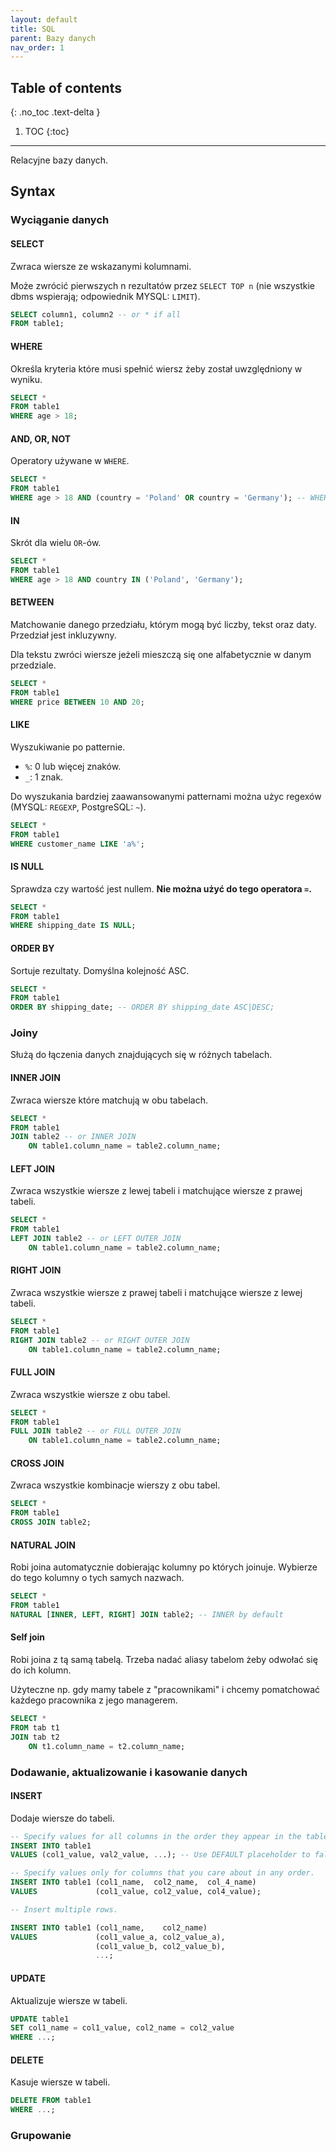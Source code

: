 ```yaml
---
layout: default
title: SQL
parent: Bazy danych
nav_order: 1
---
```


## Table of contents
{: .no_toc .text-delta }

1. TOC
{:toc}

---

Relacyjne bazy danych.


## Syntax

### Wyciąganie danych

#### SELECT

Zwraca wiersze ze wskazanymi kolumnami.

Może zwrócić pierwszych n rezultatów przez `SELECT TOP n` (nie wszystkie dbms wspierają; odpowiednik MYSQL: `LIMIT`).

```sql
SELECT column1, column2 -- or * if all
FROM table1;
```

#### WHERE

Określa kryteria które musi spełnić wiersz żeby został uwzględniony w wyniku.

```sql
SELECT *
FROM table1
WHERE age > 18;
```

#### AND, OR, NOT

Operatory używane w `WHERE`.

```sql
SELECT *
FROM table1
WHERE age > 18 AND (country = 'Poland' OR country = 'Germany'); -- WHERE NOT country = 'USA';
```

#### IN

Skrót dla wielu `OR`-ów.

```sql
SELECT *
FROM table1
WHERE age > 18 AND country IN ('Poland', 'Germany');
```

#### BETWEEN

Matchowanie danego przedziału, którym mogą być liczby, tekst oraz daty. Przedział jest inkluzywny.

Dla tekstu zwróci wiersze jeżeli mieszczą się one alfabetycznie w danym przedziale.

```sql
SELECT *
FROM table1
WHERE price BETWEEN 10 AND 20;
```

#### LIKE

Wyszukiwanie po patternie.
- `%`: 0 lub więcej znaków.
- `_`: 1 znak.

Do wyszukania bardziej zaawansowanymi patternami można użyc regexów (MYSQL: `REGEXP`, PostgreSQL: `~`).

```sql
SELECT *
FROM table1
WHERE customer_name LIKE 'a%';
```

#### IS NULL

Sprawdza czy wartość jest nullem. **Nie można użyć do tego operatora `=`.**

```sql
SELECT *
FROM table1
WHERE shipping_date IS NULL;
```

#### ORDER BY

Sortuje rezultaty. Domyślna kolejność ASC.

```sql
SELECT *
FROM table1
ORDER BY shipping_date; -- ORDER BY shipping_date ASC|DESC;
```

### Joiny

Służą do łączenia danych znajdujących się w różnych tabelach.

#### INNER JOIN

Zwraca wiersze które matchują w obu tabelach.

```sql
SELECT *
FROM table1
JOIN table2 -- or INNER JOIN
    ON table1.column_name = table2.column_name;
```

#### LEFT JOIN

Zwraca wszystkie wiersze z lewej tabeli i matchujące wiersze z prawej tabeli.

```sql
SELECT *
FROM table1
LEFT JOIN table2 -- or LEFT OUTER JOIN
    ON table1.column_name = table2.column_name;
```

#### RIGHT JOIN

Zwraca wszystkie wiersze z prawej tabeli i matchujące wiersze z lewej tabeli.

```sql
SELECT *
FROM table1
RIGHT JOIN table2 -- or RIGHT OUTER JOIN
    ON table1.column_name = table2.column_name;
```

#### FULL JOIN

Zwraca wszystkie wiersze z obu tabel.

```sql
SELECT *
FROM table1
FULL JOIN table2 -- or FULL OUTER JOIN
    ON table1.column_name = table2.column_name;
```

#### CROSS JOIN

Zwraca wszystkie kombinacje wierszy z obu tabel.

```sql
SELECT *
FROM table1
CROSS JOIN table2;
```

#### NATURAL JOIN

Robi joina automatycznie dobierając kolumny po których joinuje.
Wybierze do tego kolumny o tych samych nazwach.

```sql
SELECT *
FROM table1
NATURAL [INNER, LEFT, RIGHT] JOIN table2; -- INNER by default
```

#### Self join

Robi joina z tą samą tabelą.
Trzeba nadać aliasy tabelom żeby odwołać się do ich kolumn.

Użyteczne np. gdy mamy tabele z "pracownikami" i chcemy pomatchować każdego pracownika z jego managerem.

```sql
SELECT *
FROM tab t1
JOIN tab t2
    ON t1.column_name = t2.column_name;
```

### Dodawanie, aktualizowanie i kasowanie danych

#### INSERT
 
Dodaje wiersze do tabeli.

```sql
-- Specify values for all columns in the order they appear in the table.
INSERT INTO table1
VALUES (col1_value, val2_value, ...); -- Use DEFAULT placeholder to fallback to default value.

-- Specify values only for columns that you care about in any order.
INSERT INTO table1 (col1_name,  col2_name,  col_4_name)
VALUES             (col1_value, col2_value, col4_value);

-- Insert multiple rows.

INSERT INTO table1 (col1_name,    col2_name)
VALUES             (col1_value_a, col2_value_a),
                   (col1_value_b, col2_value_b),
                   ...;
```

#### UPDATE

Aktualizuje wiersze w tabeli.

```sql
UPDATE table1
SET col1_name = col1_value, col2_name = col2_value
WHERE ...;
```

#### DELETE

Kasuje wiersze w tabeli.

```sql
DELETE FROM table1
WHERE ...;
```

### Grupowanie